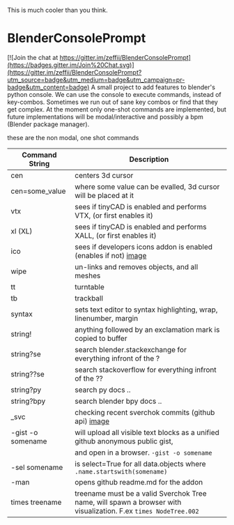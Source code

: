 This is much cooler than you think.

# BlenderConsolePrompt

[![Join the chat at https://gitter.im/zeffii/BlenderConsolePrompt](https://badges.gitter.im/Join%20Chat.svg)](https://gitter.im/zeffii/BlenderConsolePrompt?utm_source=badge&utm_medium=badge&utm_campaign=pr-badge&utm_content=badge)
A small project to add features to blender's python console. We can use the console to execute commands, instead of key-combos. Sometimes we run out of sane key combos or find that they get complex. At the moment only one-shot commands are implemented, but future implementations will be modal/interactive and possibly a bpm (Blender package manager).

these are the non modal, one shot commands

Command String | Description
-------------- | -------------
cen | centers 3d cursor
cen=some_value | where some value can be evalled, 3d cursor will be placed at it
vtx | sees if tinyCAD is enabled and performs VTX, (or first enables it)
xl (XL) | sees if tinyCAD is enabled and performs XALL, (or first enables it)
ico | sees if developers icons addon is enabled (enables if not) [image](https://cloud.githubusercontent.com/assets/619340/5883599/368909cc-a354-11e4-9a8e-f442ebb8621e.gif)
wipe | un-links and removes objects, and all meshes
tt | turntable
tb | trackball
syntax | sets text editor to syntax highlighting, wrap, linenumber, margin
string! | anything followed by an exclamation mark is copied to buffer
string?se | search blender.stackexchange for everything infront of the ?
string??se | search stackoverflow for everything infront of the ??
string?py | search py docs ..
string?bpy | search blender bpy docs ..
_svc | checking recent sverchok commits (github api) [image](https://github.com/zeffii/BlenderConsolePrompt/issues/3#issuecomment-74256330)
-gist -o somename | will upload all visible text blocks as a unified github anonymous public gist, 
                  | and open in a browser. `-gist -o somename`
-sel somename | is select=True for all data.objects where `.name.startswith(somename)`
-man | opens github readme.md for the addon
times treename | treename must be a valid Sverchok Tree name, will spawn a browser with visualization. F.ex `times NodeTree.002`




